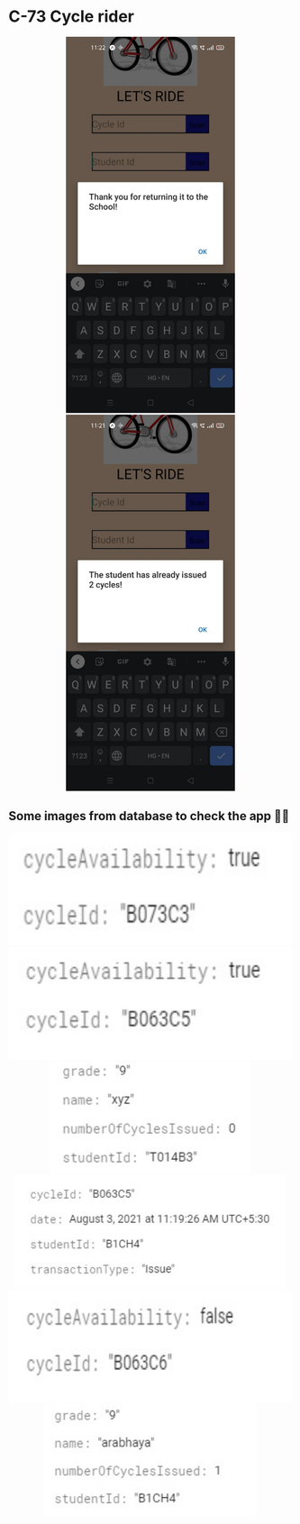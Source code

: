 # C-73 Cycle rider
<p align="center">
  <img src="https://github.com/Arabhya07092007/C-73-Cycle-ride/blob/main/img1.jpeg?raw=true" width="300" title="hover text">
   <img src="https://github.com/Arabhya07092007/C-73-Cycle-ride/blob/main/img2.jpeg?raw=true" width="300" title="hover text">
</p>
<h2>Some images from database to check the app 🙂😄</h2>
<p align="center"> 
  <img src="https://github.com/Arabhya07092007/C-73-Cycle-ride/blob/main/img3.jpeg?raw=true" height="200" title="hover text">
   <img src="https://github.com/Arabhya07092007/C-73-Cycle-ride/blob/main/img4.jpeg?raw=true" height="200" title="hover text">
   <img src="https://github.com/Arabhya07092007/C-73-Cycle-ride/blob/main/img5.jpeg?raw=true" height="200" title="hover text">
   <img src="https://github.com/Arabhya07092007/C-73-Cycle-ride/blob/main/img6.jpeg?raw=true" height="200" title="hover text">
   <img src="https://github.com/Arabhya07092007/C-73-Cycle-ride/blob/main/img7.jpeg?raw=true" height="200" title="hover text">
   <img src="https://github.com/Arabhya07092007/C-73-Cycle-ride/blob/main/img8.jpeg?raw=true" height="200" title="hover text">
</p>

